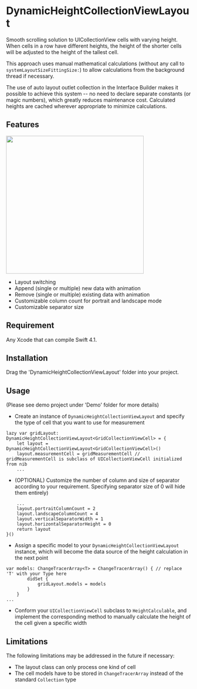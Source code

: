 # DynamicHeightCollectionViewLayout

Smooth scrolling solution to UICollectionView cells with varying height. When cells in a row have different heights, the height of the shorter cells will be adjusted to the height of the tallest cell.

This approach uses manual mathematical calculations (without any call to `systemLayoutSizeFittingSize:`) to allow calculations from the background thread if necessary.

The use of auto layout outlet collection in the Interface Builder makes it possible to achieve this system -- no need to declare separate constants (or magic numbers), which greatly reduces maintenance cost. Calculated heights are cached wherever appropriate to minimize calculations.

## Features

<img src="demo.gif" width="375">

* Layout switching
* Append (single or multiple) new data with animation
* Remove (single or multiple) existing data with animation
* Customizable column count for portrait and landscape mode
* Customizable separator size

## Requirement

Any Xcode that can compile Swift 4.1.

## Installation

Drag the 'DynamicHeightCollectionViewLayout' folder into your project.

## Usage
(Please see demo project under 'Demo' folder for more details)

* Create an instance of `DynamicHeightCollectionViewLayout` and specify the type of cell that you want to use for measurement
```
lazy var gridLayout: DynamicHeightCollectionViewLayout<GridCollectionViewCell> = {
    let layout = DynamicHeightCollectionViewLayout<GridCollectionViewCell>()
    layout.measurementCell = gridMeasurementCell // gridMeasurementCell is subclass of UICollectionViewCell initialized from nib
    ...
```

* (OPTIONAL) Customize the number of column and size of separator according to your requirement. Specifying separator size of 0 will hide them entirely)
```
    ...
    layout.portraitColumnCount = 2
    layout.landscapeColumnCount = 4
    layout.verticalSeparatorWidth = 1
    layout.horizontalSeparatorHeight = 0
    return layout
}()
```

* Assign a specific model to your `DynamicHeightCollectionViewLayout` instance, which will become the data source of the height calculation in the next point
```
var models: ChangeTracerArray<T> = ChangeTracerArray() { // replace 'T' with your Type here
        didSet {
            gridLayout.models = models
        }
    }
...
```

* Conform your `UICollectionViewCell` subclass to `HeightCalculable`, and implement the corresponding method to manually calculate the height of the cell given a specific width

## Limitations

The following limitations may be addressed in the future if necessary:
* The layout class can only process one kind of cell
* The cell models have to be stored in `ChangeTracerArray` instead of the standard `Collection` type
